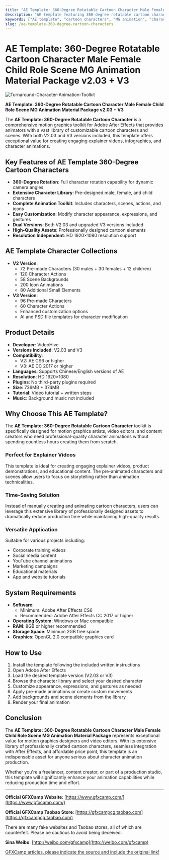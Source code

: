 ```yaml
---
title: "AE Template: 360-Degree Rotatable Cartoon Character Male Female Child Role Scene MG Animation Material Package v2.03 + V3"
description: "AE template featuring 360-degree rotatable cartoon characters (male, female, child) with scenes and MG animation materials. Includes V2.03 and V3 versions."
keywords: ["AE template", "cartoon characters", "MG animation", "character animation", "360 degree rotation", "infographic animation", "motion graphics", "VideoHive", "After Effects"]
slug: /ae-template-360-degree-cartoon-characters
---
```


# AE Template: 360-Degree Rotatable Cartoon Character Male Female Child Role Scene MG Animation Material Package v2.03 + V3

![Turnaround-Character-Animation-Toolkit](https://www.gfxcamp.com/wp-content/uploads/2018/09/Turnaround-Character-Animation-Toolkit.jpg)

**AE Template: 360-Degree Rotatable Cartoon Character Male Female Child Role Scene MG Animation Material Package v2.03 + V3**

The **AE Template: 360-Degree Rotatable Cartoon Character** is a comprehensive motion graphics toolkit for Adobe After Effects that provides animators with a vast library of customizable cartoon characters and scenes. With both V2.03 and V3 versions included, this template offers exceptional value for creating engaging explainer videos, infographics, and character animations.

## Key Features of AE Template 360-Degree Cartoon Characters

- **360-Degree Rotation**: Full character rotation capability for dynamic camera angles
- **Extensive Character Library**: Pre-designed male, female, and child characters
- **Complete Animation Toolkit**: Includes characters, scenes, actions, and icons
- **Easy Customization**: Modify character appearance, expressions, and gestures
- **Dual Versions**: Both V2.03 and upgraded V3 versions included
- **High-Quality Assets**: Professionally designed cartoon elements
- **Resolution Independent**: HD 1920×1080 resolution support

## AE Template Character Collections

- **V2 Version**: 
  - 72 Pre-made Characters (30 males + 30 females + 12 children)
  - 120 Character Actions
  - 58 Scene Backgrounds
  - 200 Icon Animations
  - 80 Additional Small Elements
- **V3 Version**: 
  - 96 Pre-made Characters
  - 60 Character Actions
  - Enhanced customization options
  - AI and PSD file templates for character modification

## Product Details

- **Developer**: VideoHive
- **Versions Included**: V2.03 and V3
- **Compatibility**: 
  - V2: AE CS6 or higher
  - V3: AE CC 2017 or higher
- **Languages**: Supports Chinese/English versions of AE
- **Resolution**: HD 1920×1080
- **Plugins**: No third-party plugins required
- **Size**: 736MB + 374MB
- **Tutorial**: Video tutorial + written steps
- **Music**: Background music not included

## Why Choose This AE Template?

The **AE Template: 360-Degree Rotatable Cartoon Character** toolkit is specifically designed for motion graphics artists, video editors, and content creators who need professional-quality character animations without spending countless hours creating them from scratch.

### Perfect for Explainer Videos

This template is ideal for creating engaging explainer videos, product demonstrations, and educational content. The pre-animated characters and scenes allow users to focus on storytelling rather than animation technicalities.

### Time-Saving Solution

Instead of manually creating and animating cartoon characters, users can leverage this extensive library of professionally designed assets to dramatically reduce production time while maintaining high-quality results.

### Versatile Application

Suitable for various projects including:
- Corporate training videos
- Social media content
- YouTube channel animations
- Marketing campaigns
- Educational materials
- App and website tutorials

## System Requirements

- **Software**: 
  - Minimum: Adobe After Effects CS6
  - Recommended: Adobe After Effects CC 2017 or higher
- **Operating System**: Windows or Mac compatible
- **RAM**: 8GB or higher recommended
- **Storage Space**: Minimum 2GB free space
- **Graphics**: OpenGL 2.0 compatible graphics card

## How to Use

1. Install the template following the included written instructions
2. Open Adobe After Effects
3. Load the desired template version (V2.03 or V3)
4. Browse the character library and select your desired character
5. Customize appearance, expressions, and gestures as needed
6. Apply pre-made animations or create custom movements
7. Add backgrounds and scene elements from the library
8. Render your final animation

## Conclusion

The **AE Template: 360-Degree Rotatable Cartoon Character Male Female Child Role Scene MG Animation Material Package** represents exceptional value for motion graphics designers and video editors. With its extensive library of professionally crafted cartoon characters, seamless integration with After Effects, and affordable price point, this template is an indispensable asset for anyone serious about character animation production.

Whether you're a freelancer, content creator, or part of a production studio, this template will significantly enhance your animation capabilities while reducing production time and effort.

---

**Official GFXCamp Website**: [https://www.gfxcamp.com/](https://www.gfxcamp.com/)

**Official GFXCamp Taobao Store**: [https://gfxcampcg.taobao.com](https://gfxcampcg.taobao.com)

There are many fake websites and Taobao stores, all of which are counterfeit. Please be cautious to avoid being deceived.

**Sina Weibo**: [http://weibo.com/gfxcamp](http://weibo.com/gfxcamp)

[GFXCamp articles, please indicate the source and include the original link!](https://www.gfxcamp.com)